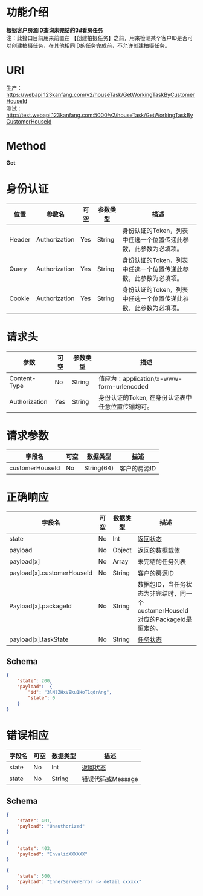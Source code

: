 # 功能介绍
**根据客户房源ID查询未完结的3d看房任务**  
注：此接口目前用来前置在 【创建拍摄任务】之前，用来检测某个客户ID是否可以创建拍摄任务，在其他相同ID的任务完成前，不允许创建拍摄任务。  

# URI
生产：https://webapi.123kanfang.com/v2/houseTask/GetWorkingTaskByCustomerHouseId  
测试：http://test.webapi.123kanfang.com:5000/v2/houseTask/GetWorkingTaskByCustomerHouseId

# Method
**Get**

# 身份认证
| 位置| 参数名 | 可空 | 参数类型 | 描述 |
| ------ | ------ | ------ | ------ | ------ |
| Header | Authorization | Yes | String | 身份认证的Token，列表中任选一个位置传递此参数，此参数为必填项。|
| Query | Authorization | Yes | String | 身份认证的Token，列表中任选一个位置传递此参数，此参数为必填项。|
| Cookie | Authorization | Yes | String | 身份认证的Token，列表中任选一个位置传递此参数，此参数为必填项。|


# 请求头
| 参数 | 可空 | 参数类型 | 描述 |
| ---- | ---- | ---- | ----|
| Content-Type | No | String | 值应为：application/x-www-form-urlencoded |
| Authorization | Yes | String | 身份认证的Token, 在身份认证表中任意位置传输均可。| 


# 请求参数
| 字段名 | 可空 | 数据类型 | 描述 |
| ---- | ---- | ---- | ----|
| customerHouseId | No | String(64) | 客户的房源ID  |

# 正确响应
| 字段名 | 可空 | 数据类型 | 描述 |
| ---- | ---- | ---- | ----|
| state | No | Int | [返回状态](../Agreement/APIResponseState.md) | 
| payload | No | Object | 返回的数据载体 |
| payload[x] | No | Array | 未完结的任务列表 |
| payload[x].customerHouseId| No | String | 客户的房源ID |
| Payload[x].packageId | No | String | 数据包ID，当任务状态为非完结时，同一个customerHouseId对应的PackageId是恒定的。 |
| payload[x].taskState | No | String | [任务状态](../Agreement/TaskState.md) |


## Schema
```json
{
    "state": 200,
    "payload":  {
        "id": "3lNlZHxVEku1HoT1qdrAng",
        "state": 0
    }
}
```

# 错误相应
| 字段名 | 可空 | 数据类型 | 描述 |
| ---- | ---- | ---- | ----|
| state | No | Int | [返回状态](../Agreement/APIResponseState.md) | 
| state | No | String | 错误代码或Message | 

## Schema 
``` json
{
    "state": 401,
    "payload": "Unauthorized"
}
```

``` json
{
    "state": 403,
    "payload": "InvalidXXXXXX"
}
```

``` json
{
    "state": 500,
    "payload": "InnerServerError -> detail xxxxxx"
}
```
